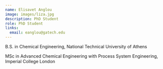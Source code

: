 ```yaml
---
name: Elisavet Anglou
image: images/liza.jpg
description: PhD Student
role: PhD Student
links:
  email: eanglou@gatech.edu
---
```


B.S. in Chemical Engineering, National Technical University of Athens

MSc in Advanced Chemical Engineering with Process System Engineering, Imperial College London

